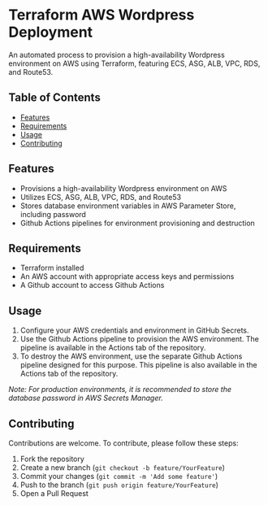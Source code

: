 # Terraform AWS Wordpress Deployment

An automated process to provision a high-availability Wordpress environment on AWS using Terraform, featuring ECS, ASG, ALB, VPC, RDS, and Route53.

## Table of Contents

- [Features](#features)
- [Requirements](#requirements)
- [Usage](#usage)
- [Contributing](#contributing)


## Features

- Provisions a high-availability Wordpress environment on AWS
- Utilizes ECS, ASG, ALB, VPC, RDS, and Route53
- Stores database environment variables in AWS Parameter Store, including password
- Github Actions pipelines for environment provisioning and destruction

## Requirements

- Terraform installed
- An AWS account with appropriate access keys and permissions
- A Github account to access Github Actions


## Usage

1. Configure your AWS credentials and environment in GitHub Secrets.
2. Use the Github Actions pipeline to provision the AWS environment. The pipeline is available in the Actions tab of the repository.
3. To destroy the AWS environment, use the separate Github Actions pipeline designed for this purpose. This pipeline is also available in the Actions tab of the repository.

_Note: For production environments, it is recommended to store the database password in AWS Secrets Manager._

## Contributing

Contributions are welcome. To contribute, please follow these steps:

1. Fork the repository
2. Create a new branch (`git checkout -b feature/YourFeature`)
3. Commit your changes (`git commit -m 'Add some feature'`)
4. Push to the branch (`git push origin feature/YourFeature`)
5. Open a Pull Request
